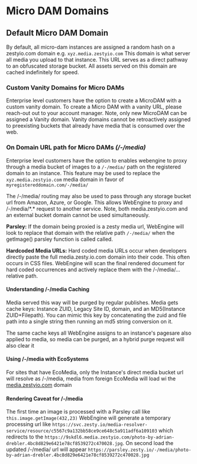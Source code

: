 # Micro DAM Domains

## Default Micro DAM Domain

By default, all micro-dam instances are assigned a random hash on a zestyio.com domain e.g. `xyz.media.zestyio.com` This domain is what server all media you upload to that instance. This URL serves as a direct pathway to an obfuscated storage bucket. All assets served on this domain are cached indefinitely for speed. 

### Custom Vanity Domains for Micro DAMs

Enterprise level customers have the option to create a MicroDAM with a custom vanity domain. To create a Micro DAM with a vanity URL, please reach-out out to your account manager. Note, only new MicroDAM can be assigned a Vanity domain. Vanity domains cannot be retroactively assigned to preexisting buckets that already have media that is consumed over the web. 

### On Domain URL path for Micro DAMs _\(/-/media\)_

Enterprise level customers have the option to enables webengine to proxy through a media bucket of images to a `/-/media/` path on the registered domain to an instance. This feature may be used to replace the `xyz.media.zestyio.com` media domain in favor of `myregistereddomain.com/-/media/`

The /-/media/ routing may also be used to pass through any storage bucket url from Amazon, Azure, or Google. This allows WebEngine to proxy and /-/media/\*.\* request to another service. Note, both media.zestyio.com and an external bucket domain cannot be used simultaneously.  

**Parsley:** If the domain being proxied is a zesty media url, WebEngine will look to replace that domain with the relative path `/-/media/` when the getImage\(\) parsley function is called called.

**Hardcoded Media URLs:** Hard coded media URLs occur when developers directly paste the full media.zesty.io.com domain into their code. This often occurs in CSS files. WebEngine will scan the final rendered document for hard coded occurrences and actively replace them with the /-/media/... relative path.

#### Understanding /-/media Caching

Media served this way will be purged by regular publishes. Media gets cache keys: Instance ZUID, Legacy Site ID, domain, and an MD5\(Instance ZUID+Filepath\). You can mimic this key by concatenating the zuid and file path into a single string then running an md5 string conversion on it.

The same cache keys all WebEngine assigns to an instance's pagesare also applied to media, so media can be purged, an a hybrid purge request will also clear it

#### Using /-/media with EcoSystems

For sites that have EcoMedia, only the Instance's direct media bucket url will resolve as /-/media, media from foreign EcoMedia will load wi the  [media.zestyio.com](http://media.zestyio.com/) domain

#### Rendering Caveat for /-/media

The first time an image is processed with a Parsley call like `this.image.getImage(432,23)` WebEngine will generate a temporary processing url like `https://svc.zesty.io/media-resolver-service/resource/c5567c9a132bb58ce9ce648c5a911adf6a109103` which redirects to the `https://9skdl6.media.zestyio.com/photo-by-adrian-drebler.4bc8d829e6421e78cf8539272c470028.jpg`. On second load the updated /-/media/ url will appear `https://parsley.zesty.io/-/media/photo-by-adrian-drebler.4bc8d829e6421e78cf8539272c470028.jpg`



